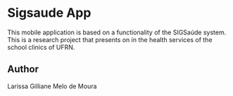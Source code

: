 # Sigsaude App
This mobile application is based on a functionality of the SIGSaúde system. This is a research project that presents on in the health services of the school clinics of UFRN.

## Author 
Larissa Gilliane Melo de Moura

